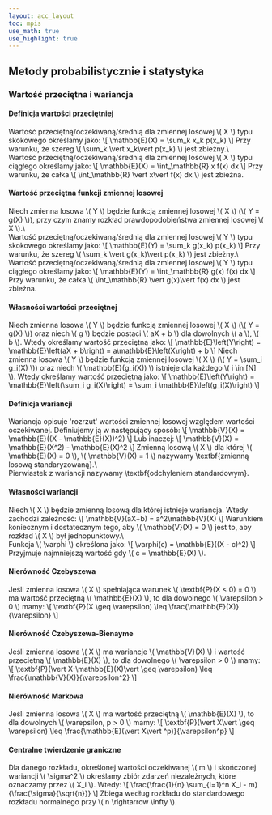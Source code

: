 ```yaml
---
layout: acc_layout
toc: mpis
use_math: true
use_highlight: true
---
```


Metody probabilistycznie i statystyka
---

### Wartość przeciętna i wariancja
#### Definicja wartości przeciętniej
Wartość przeciętną/oczekiwaną/średnią dla zmiennej losowej \\( X \\) typu skokowego określamy jako:
\\[ \mathbb{E}(X) = \sum_k x_k p(x_k) \\]
Przy warunku, że szereg \\( \sum_k \vert x_k\vert  p(x_k) \\) jest zbieżny.\\\
Wartość przeciętną/oczekiwaną/średnią dla zmiennej losowej \\( X \\) typu ciągłego określamy jako:
\\[ \mathbb{E}(X) = \int_\mathbb{R} x f(x) dx \\]
Przy warunku, że całka \\( \int_\mathbb{R} \vert x\vert  f(x) dx \\) jest zbieżna.

#### Wartość przeciętna funkcji zmiennej losowej
Niech zmienna losowa \\( Y \\) będzie funkcją zmiennej losowej \\( X \\) (\\( Y = g(X) \\)), przy czym znamy rozkład prawdopodobieństwa zmiennej losowej \\( X \\).\\\
Wartość przeciętną/oczekiwaną/średnią dla zmiennej losowej \\( Y \\) typu skokowego określamy jako:
\\[ \mathbb{E}(Y) = \sum_k g(x_k) p(x_k) \\]
Przy warunku, że szereg \\( \sum_k \vert g(x_k)\vert  p(x_k) \\) jest zbieżny.\\\
Wartość przeciętną/oczekiwaną/średnią dla zmiennej losowej \\( Y \\) typu ciągłego określamy jako:
\\[ \mathbb{E}(Y) = \int_\mathbb{R} g(x) f(x) dx \\]
Przy warunku, że całka \\( \int_\mathbb{R} \vert g(x)\vert  f(x) dx \\) jest zbieżna.

#### Własności wartości przeciętnej
Niech zmienna losowa \\( Y \\) będzie funkcją zmiennej losowej \\( X \\) (\\( Y = g(X) \\)) oraz niech \\( g \\) będzie postaci \\( aX + b \\) dla dowolnych \\( a \\), \\( b \\). Wtedy określamy wartość przeciętną jako:
\\[ \mathbb{E}\left(Y\right) = \mathbb{E}\left(aX + b\right) = a\mathbb{E}\left(X\right) + b \\]
Niech zmienna losowa \\( Y \\) będzie funkcją zmiennej losowej \\( X \\) (\\( Y = \sum_i g_i(X) \\)) oraz niech \\( \mathbb{E}(g_i(X)) \\) istnieje dla każdego \\( i \in [N] \\). Wtedy określamy wartość przeciętną jako:
\\[ \mathbb{E}\left(Y\right) = \mathbb{E}\left(\sum_i g_i(X)\right) = \sum_i \mathbb{E}\left(g_i(X)\right) \\]

#### Definicja wariancji
Wariancja opisuje 'rozrzut' wartości zmiennej losowej względem wartości oczekiwanej. Definiujemy ją w następujący sposób:
\\[ \mathbb{V}(X) = \mathbb{E}((X - \mathbb{E}(X))^2) \\]
Lub inaczej:
\\[ \mathbb{V}(X) = \mathbb{E}(X^2) - \mathbb{E}(X)^2 \\]
Zmienną losową \\( X \\) dla której \\( \mathbb{E}(X) = 0 \\), \\( \mathbb{V}(X) = 1 \\) nazywamy \textbf{zmienną losową standaryzowaną}.\\\
Pierwiastek z wariancji nazywamy \textbf{odchyleniem standardowym}.

#### Własności wariancji
Niech \\( X \\) będzie zmienną losową dla której istnieje wariancja. Wtedy zachodzi zależność:
\\[ \mathbb{V}(aX+b) = a^2\mathbb{V}(X) \\]
Warunkiem koniecznym i dostatecznym tego, aby \\( \mathbb{V}(X) = 0 \\) jest to, aby rozkład \\( X \\) był jednopunktowy.\\\
Funkcja \\( \varphi \\) określona jako:
\\[ \varphi(c) = \mathbb{E}((X - c)^2) \\]
Przyjmuje najmniejszą wartość gdy \\( c = \mathbb{E}(X) \\).

#### Nierówność Czebyszewa
Jeśli zmienna losowa \\( X \\) spełniająca warunek \\( \textbf{P}(X < 0) = 0 \\) ma wartość przeciętną \\( \mathbb{E}(X) \\), to dla dowolnego \\( \varepsilon > 0 \\) mamy:
\\[ \textbf{P}(X \geq \varepsilon) \leq \frac{\mathbb{E}(X)}{\varepsilon} \\]

#### Nierówność Czebyszewa-Bienayme
Jeśli zmienna losowa \\( X \\) ma wariancje \\( \mathbb{V}(X) \\) i wartość przeciętną \\( \mathbb{E}(X) \\), to dla dowolnego \\( \varepsilon > 0 \\) mamy:
\\[ \textbf{P}(\vert X-\mathbb{E}(X)\vert  \geq \varepsilon) \leq \frac{\mathbb{V}(X)}{\varepsilon^2} \\]

#### Nierówność Markowa
Jeśli zmienna losowa \\( X \\) ma wartość przeciętną \\( \mathbb{E}(X) \\), to dla dowolnych \\( \varepsilon, p > 0 \\) mamy:
\\[ \textbf{P}(\vert X\vert  \geq \varepsilon) \leq \frac{\mathbb{E}(\vert X\vert ^p)}{\varepsilon^p} \\]

#### Centralne twierdzenie graniczne
Dla danego rozkładu, określonej wartości oczekiwanej \\( m \\) i skończonej wariancji \\( \sigma^2 \\) określamy zbiór zdarzeń niezależnych, które oznaczamy przez \\( X_i \\). Wtedy:
\\[ \frac{\frac{1}{n} \sum_{i=1}^n X_i - m}{\frac{\sigma}{\sqrt{n}}} \\]
Zbiega według rozkładu do standardowego rozkładu normalnego przy \\( n \rightarrow \infty \\).

